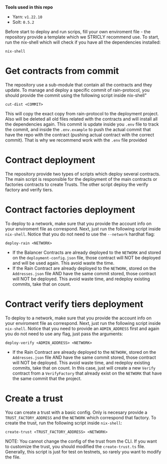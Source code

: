 **Tools used in this repo**

- Yarn: `v1.22.10`
- Solt: `0.5.2`

Before start to deploy and run scrips, fill your own enviroment file - the repository provide a template which we STRICLY recommend use. To start, run the nix-shell which will check if you have all the dependencies installed: 
```shell
nix-shell
```
# Get contracts from commit
The repository use a sub-module that contain all the contracts and they update. To manage and deploy a specific commit of rain-protocol, you should provide the commit using the following script inside nix-shell"
```shell
cut-dist <COMMIT>
```
This will copy the exact copy from rain-protocol to the deployment project. Also will be deleted all old files related with the contracts and will install all the dependencies again. This commit is update inside you `.env` file to track the commit, and inside the `.env.example` to push the actual commit that have the repo with the contract (pushing actual contract with the correct commit). That is why we recommend work with the `.env` file provided

# Contract deployment
The repository provide two types of scripts which deploy several contracts. 
The main script is responsible for the deployment of the main contracts or factories contracts to create Trusts.
The other script deploy the verify factory and verify tiers.

# Contract factories deployment
To deploy to a network, make sure that you provide the account info on your enviroment file as correspond. Next, just run the following script inside `nix-shell`. Notice that you do not need to use the `--network` hardhat flag:
```shell
deploy-rain <NETWORK>
```
 - If the Balancer Contracts are already deployed to the `NETWORK` and stored on the `deployment-config.json` file, those contract will NOT be deployed and will be used again. This avoid waste the time.
 - If the Rain Contract are already deployed to the `NETWORK`, stored on the `Addresses.json` file AND have the same commit stored, those contract will NOT be deployed. This avoid waste time, and redeploy existing commits, take that on count.

# Contract verify tiers deployment
To deploy to a network, make sure that you provide the account info on your enviroment file as correspond. Next, just run the following script inside `nix-shell`. Notice that you need to provide an `ADMIN_ADDRESS` first and again you do not need to use any flag, just pass the arguments:
```shell
deploy-verify <ADMIN_ADDRESS> <NETWORK>
```
 - If the Rain Contract are already deployed to the `NETWORK`, stored on the `Addresses.json` file AND have the same commit stored, those contract will NOT be deployed. This avoid waste time, and redeploy existing commits, take that on count. In this case, just will create a new `Verify` contract from a `VerifyFactory` that already exist on the `NETWORK` that have the same commit that the project.

# Create a trust
You can create a trust with a basic config. Only is necesary provide a `TRUST_FACTORY_ADDRESS` and the `NETWORK` which correspond that factory. To create the trust, run the following script inside `nix-shell`:
```shell
create-trust <TRUST_FACTORY_ADDRESS> <NETWORK>
```
NOTE: You cannot change the config of the trust from the CLI. If you want to customize the trust, you should modified the `create-trust.ts` file. Generally, this script is just for test on testnets, so rarely you want to modify the file.
